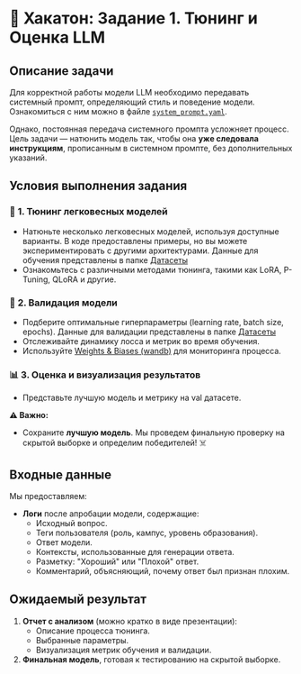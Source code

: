 # 🚀 Хакатон: Задание 1. Тюнинг и Оценка LLM

## **Описание задачи**

Для корректной работы модели LLM необходимо передавать системный промпт, определяющий стиль и поведение модели. Ознакомиться с ним можно в файле [`system_prompt.yaml`](./config/system_propmpt.yaml).

Однако, постоянная передача системного промпта усложняет процесс. Цель задачи — натюнить модель так, чтобы она **уже следовала инструкциям**, прописанным в системном промпте, без дополнительных указаний.

## **Условия выполнения задания**

### 🔧 **1. Тюнинг легковесных моделей**

- Натюньте несколько легковесных моделей, используя доступные варианты. В коде предоставлены примеры, но вы можете экспериментировать с другими архитектурами. Данные для обучения представлены в папке [Датасеты](../datasets)
- Ознакомьтесь с различными методами тюнинга, такими как LoRA, P-Tuning, QLoRA и другие.


### 📏 **2. Валидация модели**

- Подберите оптимальные гиперпараметры (learning rate, batch size, epochs). Данные для валидации представлены в папке [Датасеты](../datasets)
- Отслеживайте динамику лосса и метрик во время обучения.
- Используйте [Weights & Biases (wandb)](https://wandb.ai/) для мониторинга процесса.

### 📊 **3. Оценка и визуализация результатов**

- Представьте лучшую модель и метрику на val датасете.

**⚠️ Важно:**
- Сохраните **лучшую модель**. Мы проведем финальную проверку на скрытой выборке и определим победителей! ☠️

## **Входные данные**

Мы предоставляем:

- **Логи** после апробации модели, содержащие:
  - Исходный вопрос.
  - Теги пользователя (роль, кампус, уровень образования).
  - Ответ модели.
  - Контексты, использованные для генерации ответа.
  - Разметку: "Хороший" или "Плохой" ответ.
  - Комментарий, объясняющий, почему ответ был признан плохим.

## **Ожидаемый результат**

1. **Отчет с анализом** (можно кратко в виде презентации):
   - Описание процесса тюнинга.
   - Выбранные параметры.
   - Визуализация метрик обучения и валидации.
2. **Финальная модель**, готовая к тестированию на скрытой выборке.



